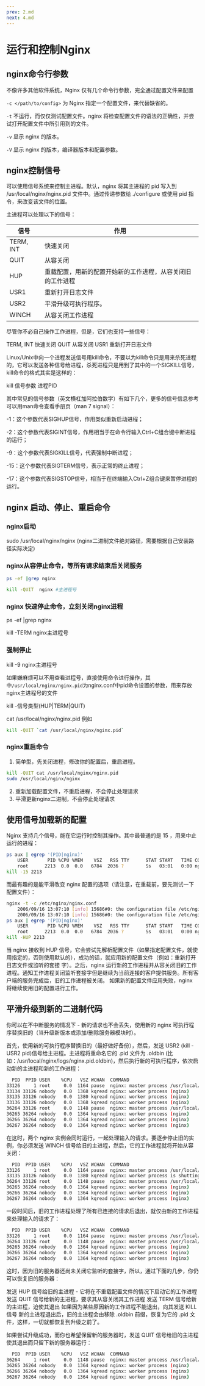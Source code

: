 ```yaml
---
prev: 2.md
next: 4.md
---
```

# 运行和控制Nginx
## nginx命令行参数
不像许多其他软件系统，Nginx 仅有几个命令行参数，完全通过配置文件来配置

`-c </path/to/config>` 为 Nginx 指定一个配置文件，来代替缺省的。

`-t` 不运行，而仅仅测试配置文件。nginx 将检查配置文件的语法的正确性，并尝试打开配置文件中所引用到的文件。

`-v` 显示 nginx 的版本。

`-V` 显示 nginx 的版本，编译器版本和配置参数。
## nginx控制信号
可以使用信号系统来控制主进程。默认，nginx 将其主进程的 pid 写入到 /usr/local/nginx/nginx.pid 文件中。通过传递参数给 ./configure 或使用 pid 指令，来改变该文件的位置。

主进程可以处理以下的信号：

| 信号 | 作用 |
| ------ | ------ |
| TERM, INT | 快速关闭
| QUIT | 从容关闭
| HUP | 重载配置，用新的配置开始新的工作进程，从容关闭旧的工作进程
| USR1 | 重新打开日志文件
| USR2 | 平滑升级可执行程序。
| WINCH | 从容关闭工作进程
尽管你不必自己操作工作进程，但是，它们也支持一些信号：

TERM, INT	快速关闭
QUIT	从容关闭
USR1	重新打开日志文件

Linux/Unix中向一个进程发送信号用kill命令，不要以为kill命令只是用来杀死进程的，它可以发送各种信号给进程，杀死进程只是用到了其中的一个SIGKILL信号，kill命令的格式其实是这样的：

kill 信号参数 进程PID

其中常见的信号参数（英文横杠加阿拉伯数字）有如下几个，更多的信号信息参考可以用man命令查看手册页（man 7 signal）：

-1：这个参数代表SIGHUP信号，作用类似重新启动进程；

-2：这个参数代表SIGINT信号，作用相当于在命令行输入Ctrl+C组合键中断进程的运行；

-9：这个参数代表SIGKILL信号，代表强制中断进程；

-15：这个参数代表SIGTERM信号，表示正常的终止进程；

-17：这个参数代表SIGSTOP信号，相当于在终端输入Ctrl+Z组合键来暂停进程的运行。

## nginx 启动、停止、重启命令

### nginx启动

sudo /usr/local/nginx/nginx     (nginx二进制文件绝对路径，需要根据自己安装路径实际决定)

### nginx从容停止命令，等所有请求结束后关闭服务

```bash
ps -ef |grep nginx

kill -QUIT  nginx #主进程号
```

### nginx 快速停止命令，立刻关闭nginx进程

ps -ef |grep nginx

kill -TERM nginx主进程号 

### 强制停止

kill -9 nginx主进程号

如果嫌麻烦可以不用查看进程号，直接使用命令进行操作，其中`/usr/local/nginx/nginx.pid`为nginx.conf中pid命令设置的参数，用来存放nginx主进程号的文件

kill -信号类型(HUP|TERM|QUIT) 

cat /usr/local/nginx/nginx.pid 
例如
```bash
kill -QUIT `cat /usr/local/nginx/nginx.pid`
```
### nginx重启命令

1. 简单型，先关闭进程，修改你的配置后，重启进程。
```bash
kill -QUIT cat /usr/local/nginx/nginx.pid
sudo /usr/local/nginx/nginx
```
2. 重新加载配置文件，不重启进程，不会停止处理请求
3. 平滑更新nginx二进制，不会停止处理请求

## 使用信号加载新的配置
Nginx 支持几个信号，能在它运行时控制其操作。其中最普通的是 15 ，用来中止运行的进程：


```bash
ps aux | egrep '(PID|nginx)'
    USER       PID %CPU %MEM    VSZ   RSS TTY      STAT START   TIME COMMAND
    root      2213  0.0  0.0   6784  2036 ?        Ss   03:01   0:00 nginx: master process /usr/sbin/nginx -c /etc/nginx/nginx.conf
kill -15 2213
```
而最有趣的是能平滑改变 nginx 配置的选项（请注意，在重载前，要先测试一下配置文件）：

```bash
nginx -t -c /etc/nginx/nginx.conf
    2006/09/16 13:07:10 [info] 15686#0: the configuration file /etc/nginx/nginx.conf syntax is ok
    2006/09/16 13:07:10 [info] 15686#0: the configuration file /etc/nginx/nginx.conf was tested successfully
ps aux | egrep '(PID|nginx)'
    USER       PID %CPU %MEM    VSZ   RSS TTY      STAT START   TIME COMMAND
    root      2213  0.0  0.0   6784  2036 ?        Ss   03:01   0:00 nginx: master process /usr/sbin/nginx -c /etc/nginx/nginx.conf
kill -HUP 2213
```
当 nginx 接收到 HUP 信号，它会尝试先解析配置文件（如果指定配置文件，就使用指定的，否则使用默认的），成功的话，就应用新的配置文件（例如：重新打开日志文件或监听的套接 字）。之后，nginx 运行新的工作进程并从容关闭旧的工作进程。通知工作进程关闭监听套接字但是继续为当前连接的客户提供服务。所有客户端的服务完成后，旧的工作进程被关闭。 如果新的配置文件应用失败，nginx 将继续使用旧的配置进行工作。

 

## 平滑升级到新的二进制代码
你可以在不中断服务的情况下 - 新的请求也不会丢失，使用新的 nginx 可执行程序替换旧的（当升级新版本或添加/删除服务器模块时）。

首先，使用新的可执行程序替换旧的（最好做好备份），然后，发送 USR2 (kill -USR2 pid)信号给主进程。主进程将重命名它的 .pid 文件为 .oldbin (比如：/usr/local/nginx/logs/nginx.pid.oldbin)，然后执行新的可执行程序，依次启动新的主进程和新的工作进程：

```bash
  PID  PPID USER    %CPU   VSZ WCHAN  COMMAND
33126     1 root     0.0  1164 pause  nginx: master process /usr/local/nginx/sbin/nginx
33134 33126 nobody   0.0  1368 kqread nginx: worker process (nginx)
33135 33126 nobody   0.0  1380 kqread nginx: worker process (nginx)
33136 33126 nobody   0.0  1368 kqread nginx: worker process (nginx)
36264 33126 root     0.0  1148 pause  nginx: master process /usr/local/nginx/sbin/nginx
36265 36264 nobody   0.0  1364 kqread nginx: worker process (nginx)
36266 36264 nobody   0.0  1364 kqread nginx: worker process (nginx)
36267 36264 nobody   0.0  1364 kqread nginx: worker process (nginx)
```
在这时，两个 nginx 实例会同时运行，一起处理输入的请求。要逐步停止旧的实例，你必须发送 WINCH 信号给旧的主进程，然后，它的工作进程就将开始从容关闭：

```bash
  PID  PPID USER    %CPU   VSZ WCHAN  COMMAND
33126     1 root     0.0  1164 pause  nginx: master process /usr/local/nginx/sbin/nginx
33135 33126 nobody   0.0  1380 kqread nginx: worker process is shutting down (nginx)
36264 33126 root     0.0  1148 pause  nginx: master process /usr/local/nginx/sbin/nginx
36265 36264 nobody   0.0  1364 kqread nginx: worker process (nginx)
36266 36264 nobody   0.0  1364 kqread nginx: worker process (nginx)
36267 36264 nobody   0.0  1364 kqread nginx: worker process (nginx)
```
一段时间后，旧的工作进程处理了所有已连接的请求后退出，就仅由新的工作进程来处理输入的请求了：

```bash
  PID  PPID USER    %CPU   VSZ WCHAN  COMMAND
33126     1 root     0.0  1164 pause  nginx: master process /usr/local/nginx/sbin/nginx
36264 33126 root     0.0  1148 pause  nginx: master process /usr/local/nginx/sbin/nginx
36265 36264 nobody   0.0  1364 kqread nginx: worker process (nginx)
36266 36264 nobody   0.0  1364 kqread nginx: worker process (nginx)
36267 36264 nobody   0.0  1364 kqread nginx: worker process (nginx)
```
这时，因为旧的服务器还尚未关闭它监听的套接字，所以，通过下面的几步，你仍可以恢复旧的服务器：

发送 HUP 信号给旧的主进程 - 它将在不重载配置文件的情况下启动它的工作进程
发送 QUIT 信号给新的主进程，要求其从容关闭其工作进程
发送 TERM 信号给新的主进程，迫使其退出
如果因为某些原因新的工作进程不能退出，向其发送 KILL 信号
新的主进程退出后，旧的主进程会由移除 .oldbin 前缀，恢复为它的 .pid 文件，这样，一切就都恢复到升级之前了。

如果尝试升级成功，而你也希望保留新的服务器时，发送 QUIT 信号给旧的主进程使其退出而只留下新的服务器运行：

```bash
  PID  PPID USER    %CPU   VSZ WCHAN  COMMAND
36264     1 root     0.0  1148 pause  nginx: master process /usr/local/nginx/sbin/nginx
36265 36264 nobody   0.0  1364 kqread nginx: worker process (nginx)
36266 36264 nobody   0.0  1364 kqread nginx: worker process (nginx)
36267 36264 nobody   0.0  1364 kqread nginx: worker process (nginx)
```
